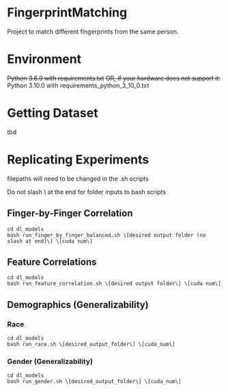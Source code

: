 # FingerprintMatching
Project to match different fingerprints from the same person.

# Environment
~~Python 3.6.9 with requirements.txt~~
~~OR, if your hardware does not support it:~~
Python 3.10.0 with requirements_python_3_10_0.txt

# Getting Dataset

tbd

# Replicating Experiments

filepaths will need to be changed in the .sh scripts

Do not slash \\ at the end for folder inputs to bash scripts

## Finger-by-Finger Correlation
    cd dl_models
    bash run_finger_by_finger_balanced.sh \[desired output folder (no slash at end)\] \[cuda num\]

## Feature Correlations
    cd dl_models
    bash run_feature_correlation.sh \[desired output folder\] \[cuda num\]

## Demographics (Generalizability)

### Race

    cd dl_models
    bash run_race.sh \[desired_output_folder\] \[cuda_num\]

### Gender (Generalizability)

    cd dl_models
    bash run_gender.sh \[desired_output_folder\] \[cuda_num\]